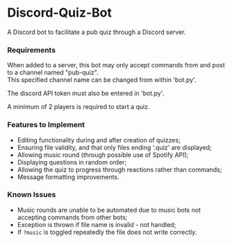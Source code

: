 # Discord-Quiz-Bot
A Discord bot to facilitate a pub quiz through a Discord server.

### Requirements
When added to a server, this bot may only accept commands from and post to a channel named "pub-quiz". \
This specified channel name can be changed from within 'bot.py'.

The discord API token must also be entered in 'bot.py'.

A minimum of 2 players is required to start a quiz.

### Features to Implement
* Editing functionality during and after creation of quizzes;
* Ensuring file validity, and that only files ending '.quiz' are displayed;
* Allowing music round (through possible use of Spotify API);
* Displaying questions in random order;
* Allowing the quiz to progress through reactions rather than commands;
* Message formatting improvements.

### Known Issues
* Music rounds are unable to be automated due to music bots not accepting commands from other bots;
* Exception is thrown if file name is invalid - not handled;
* If `?music` is toggled repeatedly the file does not write correctly.
